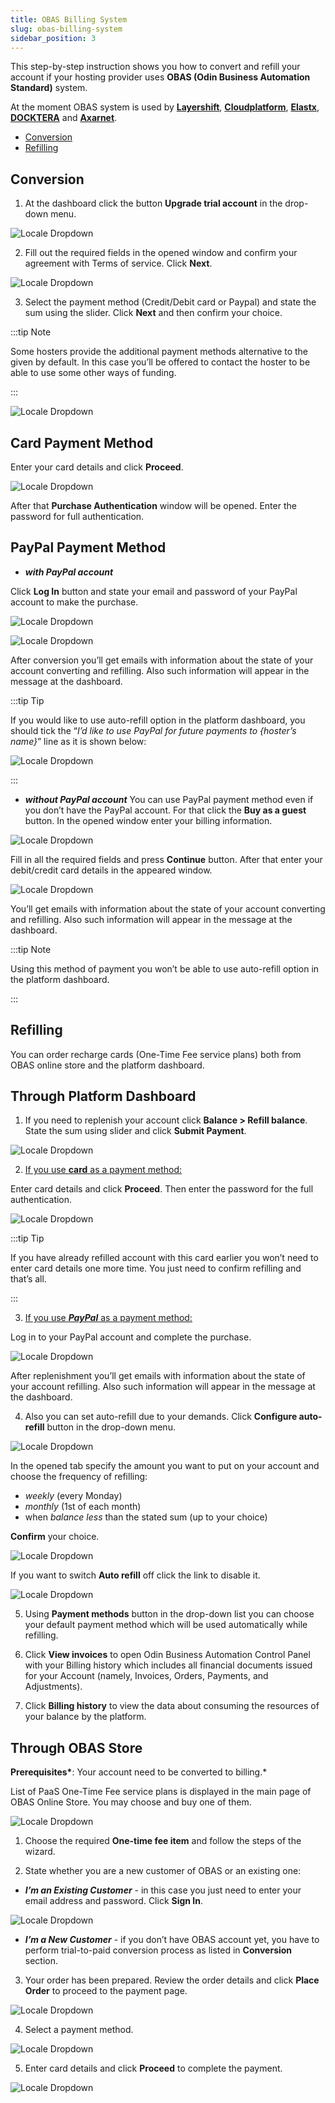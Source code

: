 ```yaml
---
title: OBAS Billing System
slug: obas-billing-system
sidebar_position: 3
---
```


<!-- ## Billing via OBAS -->

This step-by-step instruction shows you how to convert and refill your account if your hosting provider uses **OBAS (Odin Business Automation Standard)** system.

At the moment OBAS system is used by **[Layershift](https://cloudmydc.com/)**, **[Cloudplatform](https://cloudmydc.com/)**, **[Elastx](https://cloudmydc.com/)**, **[DOCKTERA](https://cloudmydc.com/)** and **[Axarnet](https://cloudmydc.com/)**.

- [Conversion](https://hostbillapp.com/feature/jelastic/)
- [Refilling](/account-and-pricing/billing-systems/oba-billing-system#refilling)

## Conversion

1. At the dashboard click the button **Upgrade trial account** in the drop-down menu.

<div style={{
    display:'flex',
    justifyContent: 'center',
    margin: '0 0 1rem 0'
}}>

![Locale Dropdown](./img/OBASBillingSystem/01-upgrade-trial-account-button.png)

</div>

2. Fill out the required fields in the opened window and confirm your agreement with Terms of service. Click **Next**.

<div style={{
    display:'flex',
    justifyContent: 'center',
    margin: '0 0 1rem 0'
}}>

![Locale Dropdown](./img/OBASBillingSystem/02-obas-trial-to-paid-conversion.png)

</div>

3. Select the payment method (Credit/Debit card or Paypal) and state the sum using the slider. Click **Next** and then confirm your choice.

:::tip Note

Some hosters provide the additional payment methods alternative to the given by default. In this case you’ll be offered to contact the hoster to be able to use some other ways of funding.

:::

<div style={{
    display:'flex',
    justifyContent: 'center',
    margin: '0 0 1rem 0'
}}>

![Locale Dropdown](./img/OBASBillingSystem/03-obas-first-refill.png)

</div>

## Card Payment Method

Enter your card details and click **Proceed**.

<div style={{
    display:'flex',
    justifyContent: 'center',
    margin: '0 0 1rem 0'
}}>

![Locale Dropdown](./img/OBASBillingSystem/04-enter-card-derails.png)

</div>

After that **Purchase Authentication** window will be opened. Enter the password for full authentication.

## PayPal Payment Method

- **_with PayPal account_**

Click **Log In** button and state your email and password of your PayPal account to make the purchase.

<div style={{
    display:'flex',
    justifyContent: 'center',
    margin: '0 0 1rem 0'
}}>

![Locale Dropdown](./img/OBASBillingSystem/05-log-in-obas-account.png)

</div>

<div style={{
    display:'flex',
    justifyContent: 'center',
    margin: '0 0 1rem 0'
}}>

![Locale Dropdown](./img/OBASBillingSystem/06-obas-account-credentials.png)

</div>

After conversion you’ll get emails with information about the state of your account converting and refilling. Also such information will appear in the message at the dashboard.

:::tip Tip

If you would like to use auto-refill option in the platform dashboard, you should tick the “_I’d like to use PayPal for future payments to {hoster’s name}_” line as it is shown below:

<div style={{
    display:'flex',
    justifyContent: 'center',
    margin: '0 0 1rem 0'
}}>

![Locale Dropdown](./img/OBASBillingSystem/07-paypal-auto-refill.png)

</div>

:::

- **_without PayPal account_**
  You can use PayPal payment method even if you don’t have the PayPal account. For that click the **Buy as a guest** button. In the opened window enter your billing information.

<div style={{
    display:'flex',
    justifyContent: 'center',
    margin: '0 0 1rem 0'
}}>

![Locale Dropdown](./img/OBASBillingSystem/08-paypal-refill-as-guest.png)

</div>

Fill in all the required fields and press **Continue** button. After that enter your debit/credit card details in the appeared window.

<div style={{
    display:'flex',
    justifyContent: 'center',
    margin: '0 0 1rem 0'
}}>

![Locale Dropdown](./img/OBASBillingSystem/09-paypal-card-details.png)

</div>

You’ll get emails with information about the state of your account converting and refilling. Also such information will appear in the message at the dashboard.

:::tip Note

Using this method of payment you won’t be able to use auto-refill option in the platform dashboard.

:::

## Refilling

You can order recharge cards (One-Time Fee service plans) both from OBAS online store and the platform dashboard.

## Through Platform Dashboard

1. If you need to replenish your account click **Balance > Refill balance**. State the sum using slider and click **Submit Payment**.

<div style={{
    display:'flex',
    justifyContent: 'center',
    margin: '0 0 1rem 0'
}}>

![Locale Dropdown](./img/OBASBillingSystem/10-refill-ballance.png)

</div>

2. <u>If you use <b>card</b> as a payment method:</u>

Enter card details and click <b>Proceed</b>. Then enter the password for the full authentication.

<div style={{
    display:'flex',
    justifyContent: 'center',
    margin: '0 0 1rem 0'
}}>

![Locale Dropdown](./img/OBASBillingSystem/11-refill-with-card.png)

</div>

:::tip Tip

If you have already refilled account with this card earlier you won’t need to enter card details one more time. You just need to confirm refilling and that’s all.

:::

3. <u>If you use <b><i>PayPal</i></b> as a payment method:</u>

Log in to your PayPal account and complete the purchase.

<div style={{
    display:'flex',
    justifyContent: 'center',
    margin: '0 0 1rem 0'
}}>

![Locale Dropdown](./img/OBASBillingSystem/12-refill-with-paypal.png)

</div>

After replenishment you’ll get emails with information about the state of your account refilling. Also such information will appear in the message at the dashboard.

4. Also you can set auto-refill due to your demands. Click **Configure auto-refill** button in the drop-down menu.

<div style={{
    display:'flex',
    justifyContent: 'center',
    margin: '0 0 1rem 0'
}}>

![Locale Dropdown](./img/OBASBillingSystem/13-configure-auto-refill-button.png)

</div>

In the opened tab specify the amount you want to put on your account and choose the frequency of refilling:

- _weekly_ (every Monday)
- _monthly_ (1st of each month)
- when _balance less_ than the stated sum (up to your choice)

**Confirm** your choice.

<div style={{
    display:'flex',
    justifyContent: 'center',
    margin: '0 0 1rem 0'
}}>

![Locale Dropdown](./img/OBASBillingSystem/14-obas-auto-refill.png)

</div>

If you want to switch **Auto refill** off click the link to disable it.

<div style={{
    display:'flex',
    justifyContent: 'center',
    margin: '0 0 1rem 0'
}}>

![Locale Dropdown](./img/OBASBillingSystem/15-obas-disable-auto-refill.png)

</div>

5. Using **Payment methods** button in the drop-down list you can choose your default payment method which will be used automatically while refilling.

6. Click **View invoices** to open Odin Business Automation Control Panel with your Billing history which includes all financial documents issued for your Account (namely, Invoices, Orders, Payments, and Adjustments).

7. Click **Billing history** to view the data about consuming the resources of your balance by the platform.

## Through OBAS Store

**Prerequisites\***: Your account need to be converted to billing.\*

List of PaaS One-Time Fee service plans is displayed in the main page of OBAS Online Store. You may choose and buy one of them.

<div style={{
    display:'flex',
    justifyContent: 'center',
    margin: '0 0 1rem 0'
}}>

![Locale Dropdown](./img/OBASBillingSystem/16-paas-service-plans-in-obas.png)

</div>

1. Choose the required **One-time fee item** and follow the steps of the wizard.

2. State whether you are a new customer of OBAS or an existing one:

- **_I’m an Existing Customer_** - in this case you just need to enter your email address and password. Click **Sign In**.

<div style={{
    display:'flex',
    justifyContent: 'center',
    margin: '0 0 1rem 0'
}}>

![Locale Dropdown](./img/OBASBillingSystem/17-obas-existing-customer.png)

</div>

- **_I’m a New Customer_** - if you don’t have OBAS account yet, you have to perform trial-to-paid conversion process as listed in **Conversion** section.

3. Your order has been prepared. Review the order details and click **Place Order** to proceed to the payment page.

<div style={{
    display:'flex',
    justifyContent: 'center',
    margin: '0 0 1rem 0'
}}>

![Locale Dropdown](./img/OBASBillingSystem/18-obas-review-and-place-order.png)

</div>

4. Select a payment method.

<div style={{
    display:'flex',
    justifyContent: 'center',
    margin: '0 0 1rem 0'
}}>

![Locale Dropdown](./img/OBASBillingSystem/19-obas-payment-method.png)

</div>

5. Enter card details and click **Proceed** to complete the payment.

<div style={{
    display:'flex',
    justifyContent: 'center',
    margin: '0 0 1rem 0'
}}>

![Locale Dropdown](./img/OBASBillingSystem/20-obas-card-details.png)

</div>
